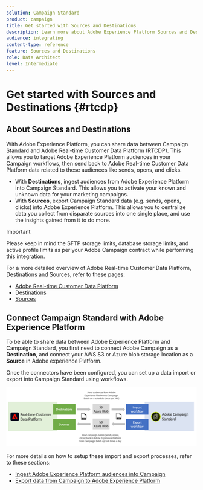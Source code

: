 ```yaml
---
solution: Campaign Standard
product: campaign
title: Get started with Sources and Destinations
description: Learn more about Adobe Experience Platform Sources and Destinations.
audience: integrating
content-type: reference
feature: Sources and Destinations
role: Data Architect
level: Intermediate
---
```


# Get started with Sources and Destinations {#rtcdp}

## About Sources and Destinations

With Adobe Experience Platform, you can share data between Campaign Standard and Adobe Real-time Customer Data Platform (RTCDP). This allows you to target Adobe Experience Platform audiences in your Campaign workflows, then send back to Adobe Real-time Customer Data Platform data related to these audiences like sends, opens, and clicks.

* With **Destinations**, ingest audiences from Adobe Experience Platform into Campaign Standard. This allows you to activate your known and unknown data for your marketing campaigns.
* With **Sources**, export Campaign Standard data (e.g. sends, opens, clicks) into Adobe Experience Platform. This allows you to centralize data you collect from disparate sources into one single place, and use the insights gained from it to do more.


>[!IMPORTANT]
>
>Please keep in mind the SFTP storage limits, database storage limits, and active profile limits as per your Adobe Campaign contract while performing this integration.

For a more detailed overview of Adobe Real-time Customer Data Platform, Destinations and Sources, refer to these pages:

* [Adobe Real-time Customer Data Platform](https://experienceleague.adobe.com/docs/experience-platform/rtcdp/overview.html)
* [Destinations](https://experienceleague.adobe.com/docs/experience-platform/destinations/catalog/email-marketing/adobe-campaign.html)
* [Sources](https://experienceleague.adobe.com/docs/experience-platform/sources/home.html)

## Connect Campaign Standard with Adobe Experience Platform

To be able to share data between Adobe Experience Platform and Campaign Standard, you first need to connect Adobe Campaign as a **Destination**, and connect your AWS S3 or Azure blob storage location as a **Source** in Adobe experience Platform.

Once the connectors have been configured, you can set up a data import or export into Campaign Standard using workflows.

![](assets/rtcdp-schema.png) 

For more details on how to setup these import and export processes, refer to these sections:

* [Ingest Adobe Experience Platform audiences into Campaign](../../integrating/using/ingest-aep-data.md)
* [Export data from Campaign to Adobe Experience Platform](../../integrating/using/export-campaign-data.md)
